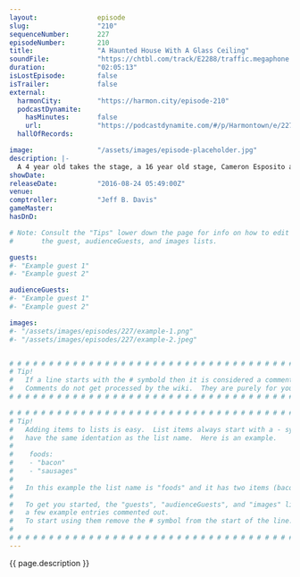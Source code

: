 ```yaml
---
layout:               episode
slug:                 "210"
sequenceNumber:       227
episodeNumber:        210
title:                "A Haunted House With A Glass Ceiling"
soundFile:            "https://chtbl.com/track/E2288/traffic.megaphone.fm/STA9537031624.mp3?updated=1559772408"
duration:             "02:05:13"
isLostEpisode:        false
isTrailer:            false
external:
  harmonCity:         "https://harmon.city/episode-210"
  podcastDynamite:
    hasMinutes:       false
    url:              "https://podcastdynamite.com/#/p/Harmontown/e/227/210"
  hallOfRecords:      

image:                "/assets/images/episode-placeholder.jpg"
description: |-
  A 4 year old takes the stage, a 16 year old stage, Cameron Esposito and Rhea Butcher, The Bootzins, Casper Mattresses.
showDate:             
releaseDate:          "2016-08-24 05:49:00Z"
venue:                
comptroller:          "Jeff B. Davis"
gameMaster:           
hasDnD:               

# Note: Consult the "Tips" lower down the page for info on how to edit
#       the guest, audienceGuests, and images lists.

guests:
#- "Example guest 1"
#- "Example guest 2"

audienceGuests:
#- "Example guest 1"
#- "Example guest 2"

images:
#- "/assets/images/episodes/227/example-1.png"
#- "/assets/images/episodes/227/example-2.jpeg"


# # # # # # # # # # # # # # # # # # # # # # # # # # # # # # # # # # # # # # # # # # # # #
# Tip!
#   If a line starts with the # symbold then it is considered a comment.
#   Comments do not get processed by the wiki.  They are purely for your information.
# # # # # # # # # # # # # # # # # # # # # # # # # # # # # # # # # # # # # # # # # # # # #

# # # # # # # # # # # # # # # # # # # # # # # # # # # # # # # # # # # # # # # # # # # # #
# Tip!
#   Adding items to lists is easy.  List items always start with a - symbol and have
#   have the same identation as the list name.  Here is an example.
#
#    foods:
#    - "bacon"
#    - "sausages"
#
#   In this example the list name is "foods" and it has two items (bacon, and sausages).
#
#   To get you started, the "guests", "audienceGuests", and "images" lists below have
#   a few example entries commented out.
#   To start using them remove the # symbol from the start of the line.
#
# # # # # # # # # # # # # # # # # # # # # # # # # # # # # # # # # # # # # # # # # # # # #
---
```


<!-- The episode description will be rendered here -->
{{ page.description }}

<!-- Add your content BELOW here -->
<!-- vvvvvvvvvvvvvvvvvvvvvvvvvvv -->




<!-- ^^^^^^^^^^^^^^^^^^^^^^^^^^^ -->
<!-- Add your content ABOVE here -->

<!-- The episode gallery will be rendered here -->